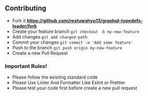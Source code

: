 ## Contributing

- Fork it **https://github.com/restuwahyu13/graphql-typedefs-loader/fork**
- Create your feature branch `git checkout -b my-new-feature`
- Add changes `git add changed-path`
- Commit your changes `git commit -m 'Add some feature'`
- Push to the branch `git push origin my-new-feature`
- Create a new Pull Request

### Important Rules!

- Please follow the existing standard code
- Please Use Linter And Formatter Like Eslint or Prettier
- Please test your code first before create a new pull request
